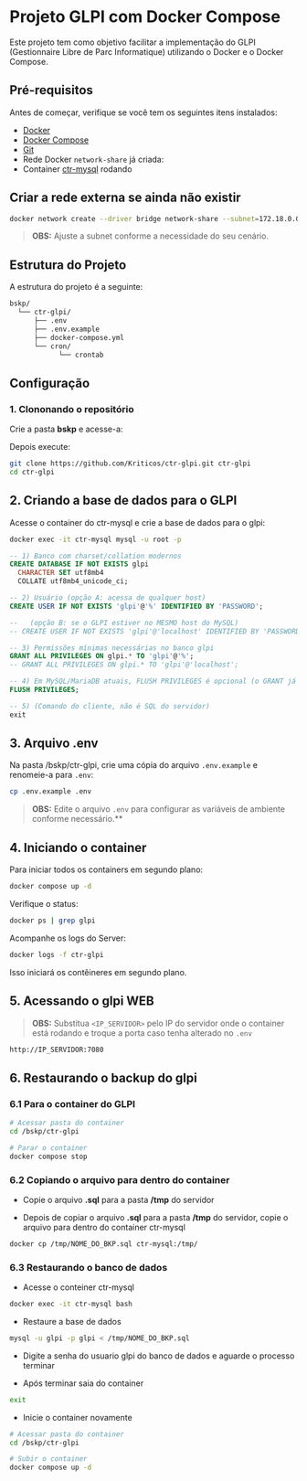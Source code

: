 # Projeto GLPI com Docker Compose

Este projeto tem como objetivo facilitar a implementação do GLPI (Gestionnaire Libre de Parc Informatique) utilizando o Docker e o Docker Compose.

## Pré-requisitos

Antes de começar, verifique se você tem os seguintes itens instalados:

- [Docker](https://www.docker.com/get-started)
- [Docker Compose](https://docs.docker.com/compose/)
- [Git](https://git-scm.com/)
- Rede Docker `network-share` já criada:
- Container [ctr-mysql](https://github.com/Kriticos/ctr-mysql) rodando

## Criar a rede externa se ainda não existir

```bash
docker network create --driver bridge network-share --subnet=172.18.0.0/16
```

> **OBS:**  Ajuste a subnet conforme a necessidade do seu cenário.

## Estrutura do Projeto

A estrutura do projeto é a seguinte:

```bash
bskp/
  └── ctr-glpi/
      ├── .env
      ├── .env.example
      ├── docker-compose.yml
      └── cron/
            └── crontab
```

## Configuração

### 1. Clononando o repositório

Crie a pasta **bskp** e acesse-a:

Depois execute:

```bash
git clone https://github.com/Kriticos/ctr-glpi.git ctr-glpi
cd ctr-glpi
```

## 2. Criando a base de dados para o GLPI

Acesse o container do ctr-mysql e crie a base de dados para o glpi:

```bash
docker exec -it ctr-mysql mysql -u root -p
```

```sql
-- 1) Banco com charset/collation modernos
CREATE DATABASE IF NOT EXISTS glpi
  CHARACTER SET utf8mb4
  COLLATE utf8mb4_unicode_ci;

-- 2) Usuário (opção A: acessa de qualquer host)
CREATE USER IF NOT EXISTS 'glpi'@'%' IDENTIFIED BY 'PASSWORD';

--   (opção B: se o GLPI estiver no MESMO host do MySQL)
-- CREATE USER IF NOT EXISTS 'glpi'@'localhost' IDENTIFIED BY 'PASSWORD';

-- 3) Permissões mínimas necessárias no banco glpi
GRANT ALL PRIVILEGES ON glpi.* TO 'glpi'@'%';
-- GRANT ALL PRIVILEGES ON glpi.* TO 'glpi'@'localhost';

-- 4) Em MySQL/MariaDB atuais, FLUSH PRIVILEGES é opcional (o GRANT já recarrega)
FLUSH PRIVILEGES;

-- 5) (Comando do cliente, não é SQL do servidor)
exit
```

## 3. Arquivo **.env**

Na pasta /bskp/ctr-glpi, crie uma cópia do arquivo `.env.example` e renomeie-a para `.env`:

```bash
cp .env.example .env
```

>**OBS:** Edite o arquivo `.env` para configurar as variáveis de ambiente conforme necessário.**

## 4. Iniciando o container

Para iniciar todos os containers em segundo plano:

```bash
docker compose up -d
```

Verifique o status:

```bash
docker ps | grep glpi
```

Acompanhe os logs do Server:

```bash
docker logs -f ctr-glpi
```

Isso iniciará os contêineres em segundo plano.

## 5. Acessando o glpi WEB

> **OBS:** Substitua `<IP_SERVIDOR>` pelo IP do servidor onde o container está rodando e troque a porta caso tenha alterado no `.env`

```html
http://IP_SERVIDOR:7080 
```

## 6. Restaurando o backup do glpi

### 6.1 Para o container do GLPI

```bash
# Acessar pasta do container
cd /bskp/ctr-glpi

# Parar o container
docker compose stop
```

### 6.2 Copiando o arquivo para dentro do container

- Copie o arquivo **.sql** para a pasta **/tmp** do servidor

- Depois de copiar o arquivo **.sql** para a pasta **/tmp** do servidor, copie o arquivo para dentro do container ctr-mysql

```bash
docker cp /tmp/NOME_DO_BKP.sql ctr-mysql:/tmp/
```

### 6.3 Restaurando o banco de dados

- Acesse o conteiner ctr-mysql

```bash
docker exec -it ctr-mysql bash
```

- Restaure a base de dados

```bash
mysql -u glpi -p glpi < /tmp/NOME_DO_BKP.sql
```

- Digite a senha do usuario glpi do banco de dados e aguarde o processo terminar

- Após terminar saia do container

```bash
exit
```

- Inicie o container novamente

```bash
# Acessar pasta do container
cd /bskp/ctr-glpi

# Subir o container
docker compose up -d
```
